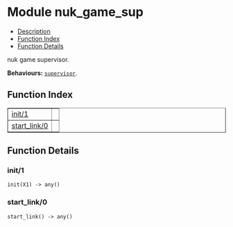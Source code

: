 

# Module nuk_game_sup #
* [Description](#description)
* [Function Index](#index)
* [Function Details](#functions)

nuk game supervisor.

__Behaviours:__ [`supervisor`](supervisor.md).

<a name="index"></a>

## Function Index ##


<table width="100%" border="1" cellspacing="0" cellpadding="2" summary="function index"><tr><td valign="top"><a href="#init-1">init/1</a></td><td></td></tr><tr><td valign="top"><a href="#start_link-0">start_link/0</a></td><td></td></tr></table>


<a name="functions"></a>

## Function Details ##

<a name="init-1"></a>

### init/1 ###

`init(X1) -> any()`

<a name="start_link-0"></a>

### start_link/0 ###

`start_link() -> any()`

